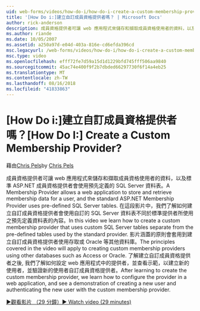 ```yaml
---
uid: web-forms/videos/how-do-i/how-do-i-create-a-custom-membership-provider
title: '[How Do i:]建立自訂成員資格提供者嗎？ | Microsoft Docs'
author: rick-anderson
description: 成員資格提供者可讓 web 應用程式來儲存和擷取成員資格使用者的資料，以及標準 ASP.NET 成員資格提供者會使用預先定義...
ms.author: riande
ms.date: 10/05/2007
ms.assetid: a250a97d-e04d-403a-816e-cd6efda396cd
msc.legacyurl: /web-forms/videos/how-do-i/how-do-i-create-a-custom-membership-provider
msc.type: video
ms.openlocfilehash: efff72fe7d59a15d1d1229bfd745fff506aa9840
ms.sourcegitcommit: 45ac74e400f9f2b7dbded66297730f6f14a4eb25
ms.translationtype: MT
ms.contentlocale: zh-TW
ms.lasthandoff: 08/16/2018
ms.locfileid: "41833863"
---
```

<a name="how-do-i-create-a-custom-membership-provider"></a><span data-ttu-id="df0c7-104">[How Do i:]建立自訂成員資格提供者嗎？</span><span class="sxs-lookup"><span data-stu-id="df0c7-104">[How Do I:] Create a Custom Membership Provider?</span></span>
====================
<span data-ttu-id="df0c7-105">藉由[Chris Pels](https://twitter.com/chrispels)</span><span class="sxs-lookup"><span data-stu-id="df0c7-105">by [Chris Pels](https://twitter.com/chrispels)</span></span>

<span data-ttu-id="df0c7-106">成員資格提供者可讓 web 應用程式來儲存和擷取成員資格使用者的資料，以及標準 ASP.NET 成員資格提供者會使用預先定義的 SQL Server 資料表。</span><span class="sxs-lookup"><span data-stu-id="df0c7-106">A Membership Provider allows a web application to store and retrieve membership data for a user, and the standard ASP.NET Membership Provider uses pre-defined SQL Server tables.</span></span> <span data-ttu-id="df0c7-107">在這段影片中，我們了解如何建立自訂成員資格提供者會使用自訂的 SQL Server 資料表不同於標準提供者所使用之預先定義資料表的內容。</span><span class="sxs-lookup"><span data-stu-id="df0c7-107">In this video we learn how to create a custom membership provider that uses custom SQL Server tables separate from the pre-defined tables used by the standard provider.</span></span> <span data-ttu-id="df0c7-108">影片涵蓋的原則會套用到建立自訂成員資格提供者使用存取或 Oracle 等其他資料庫。</span><span class="sxs-lookup"><span data-stu-id="df0c7-108">The principles covered in the video will apply to creating custom membership providers using other databases such as Access or Oracle.</span></span> <span data-ttu-id="df0c7-109">了解建立自訂成員資格提供者之後, 我們了解如何設定 web 應用程式中的提供者，並查看示範，以建立新的使用者，並驗證新的使用者自訂成員資格提供者。</span><span class="sxs-lookup"><span data-stu-id="df0c7-109">After learning to create the custom membership provider, we learn how to configure the provider in a web application, and see a demonstration of creating a new user and authenticating the new user with the custom membership provider.</span></span>

[<span data-ttu-id="df0c7-110">&#9654;觀看影片 （29 分鐘）</span><span class="sxs-lookup"><span data-stu-id="df0c7-110">&#9654; Watch video (29 minutes)</span></span>](https://channel9.msdn.com/Blogs/ASP-NET-Site-Videos/how-do-i-create-a-custom-membership-provider)

